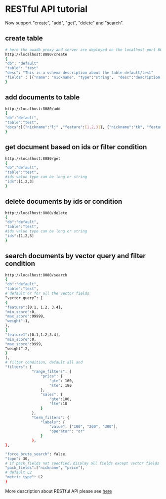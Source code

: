 # RESTful API tutorial

Now support "create", "add", "get", "delete" and "search".

## create table
```bash
# here the awadb proxy and server are deployed on the localhost port 8080 
http://localhost:8080/create  
{
"db": "default"
"table": "test"
"desc": "This is a schema description about the table default/test"
"fields" : [{"name": "nickname", "type":"string",  "desc":"description about the field nickname", "index":true,  "store":true}, {“name”:"feature", "type":"vector", "desc":"vector field feature", "index":true, "store":true, "dimension":768}]
}
```

## add documents to table
```bash
http://localhost:8080/add  
{
"db":"default",
"table":"test",
"docs":[{"nickname":"lj" ,"feature":[1,2,3]}, {"nickname":"tk", "feature":[1,1,1]}]
}
```

## get document based on ids or filter condition
```bash
http://localhost:8080/get  
{
"db":"default",
"table":"test",
#ids value type can be long or string
"ids":[1,2,3]
}
```

## delete documents by ids or condition
```bash
http://localhost:8080/delete  
{
"db":"default",
"table":"test",
#ids value type can be long or string
"ids":[1,2,3]
}
```

## search documents by vector query and filter condition
```bash
http://localhost:8080/search
{
"db":"default",
"table":"test",
# default or for all the vector fields
“vector_query”: [
{
"feature":[0.1, 1.2, 3.4],
"min_score":0,
"max_score":99999,
"weight":1,
},
{
"feature1":[0.1,1.2,3.4],
"min_score":0,
"max_score":9999,
“weight”:2,
}
],
# filter condition, default all and
"filters": {
            "range_filters": {
                "price": {
                    "gte": 160,
                    "lte": 180
                },
                "sales": {
                    "gte":100,
                    "lte":10
                }
            },
            "term_filters": {
                "labels": {
                    "value": ["100", "200", "300"],
                    "operator": "or"
                }
            },
}, 

"force_brute_search": false,
"topn": 30,
# if pack_fields not specfied，display all fields except vector fields
"pack_fields":["nickname", "price"],
# default L2
"metric_type": L2
}
```
More description about RESTful API please see [here](https://github.com/awa-ai/awadb/tree/main/docs/restful_api.md)
